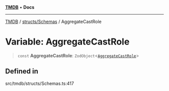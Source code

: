 [**TMDB**](../../../README.md) • **Docs**

***

[TMDB](../../../README.md) / [structs/Schemas](../README.md) / AggregateCastRole

# Variable: AggregateCastRole

> `const` **AggregateCastRole**: `ZodObject`\<[`AggregateCastRole`](../type-aliases/AggregateCastRole.md)\>

## Defined in

src/tmdb/structs/Schemas.ts:417
